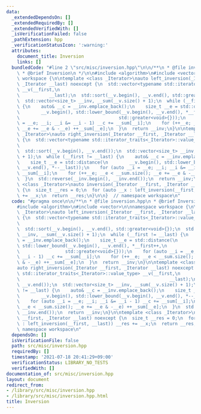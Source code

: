 ```yaml
---
data:
  _extendedDependsOn: []
  _extendedRequiredBy: []
  _extendedVerifiedWith: []
  _isVerificationFailed: false
  _pathExtension: hpp
  _verificationStatusIcon: ':warning:'
  attributes:
    document_title: Inversion
    links: []
  bundledCode: "#line 2 \"src/misc/inversion.hpp\"\n\n/**\n * @file inversion.hpp\n\
    \ * @brief Inversion\n */\n\n#include <algorithm>\n#include <vector>\n\nnamespace\
    \ workspace {\n\ntemplate <class _Iterator>\nauto left_inversion(_Iterator __first,\
    \ _Iterator __last) noexcept {\n  std::vector<typename std::iterator_traits<_Iterator>::value_type>\
    \ __v(__first,\n                                                             \
    \           __last);\n  std::sort(__v.begin(), __v.end(), std::greater<void>{});\n\
    \  std::vector<size_t> __inv, __sum(__v.size() + 1);\n  while (__first != __last)\
    \ {\n    auto& __c = __inv.emplace_back();\n    size_t __e = std::distance(\n\
    \        __v.begin(), std::lower_bound(__v.begin(), __v.end(), *__first++,\n \
    \                                     std::greater<void>{}));\n    for (auto __i\
    \ = __e; __i; __i &= __i - 1) __c += __sum[__i];\n    for (++__e; __e < __sum.size();\
    \ __e += __e & -__e) ++__sum[__e];\n  }\n  return __inv;\n}\n\ntemplate <class\
    \ _Iterator>\nauto right_inversion(_Iterator __first, _Iterator __last) noexcept\
    \ {\n  std::vector<typename std::iterator_traits<_Iterator>::value_type> __v(__first,\n\
    \                                                                        __last);\n\
    \  std::sort(__v.begin(), __v.end());\n  std::vector<size_t> __inv, __sum(__v.size()\
    \ + 1);\n  while (__first != __last) {\n    auto& __c = __inv.emplace_back();\n\
    \    size_t __e = std::distance(\n        __v.begin(), std::lower_bound(__v.begin(),\
    \ __v.end(), *--__last));\n    for (auto __i = __e; __i; __i &= __i - 1) __c +=\
    \ __sum[__i];\n    for (++__e; __e < __sum.size(); __e += __e & -__e) ++__sum[__e];\n\
    \  }\n  std::reverse(__inv.begin(), __inv.end());\n  return __inv;\n}\n\ntemplate\
    \ <class _Iterator>\nauto inversion(_Iterator __first, _Iterator __last) noexcept\
    \ {\n  size_t __res = 0;\n  for (auto __x : left_inversion(__first, __last)) __res\
    \ += __x;\n  return __res;\n}\n\n}  // namespace workspace\n"
  code: "#pragma once\n\n/**\n * @file inversion.hpp\n * @brief Inversion\n */\n\n\
    #include <algorithm>\n#include <vector>\n\nnamespace workspace {\n\ntemplate <class\
    \ _Iterator>\nauto left_inversion(_Iterator __first, _Iterator __last) noexcept\
    \ {\n  std::vector<typename std::iterator_traits<_Iterator>::value_type> __v(__first,\n\
    \                                                                        __last);\n\
    \  std::sort(__v.begin(), __v.end(), std::greater<void>{});\n  std::vector<size_t>\
    \ __inv, __sum(__v.size() + 1);\n  while (__first != __last) {\n    auto& __c\
    \ = __inv.emplace_back();\n    size_t __e = std::distance(\n        __v.begin(),\
    \ std::lower_bound(__v.begin(), __v.end(), *__first++,\n                     \
    \                 std::greater<void>{}));\n    for (auto __i = __e; __i; __i &=\
    \ __i - 1) __c += __sum[__i];\n    for (++__e; __e < __sum.size(); __e += __e\
    \ & -__e) ++__sum[__e];\n  }\n  return __inv;\n}\n\ntemplate <class _Iterator>\n\
    auto right_inversion(_Iterator __first, _Iterator __last) noexcept {\n  std::vector<typename\
    \ std::iterator_traits<_Iterator>::value_type> __v(__first,\n                \
    \                                                        __last);\n  std::sort(__v.begin(),\
    \ __v.end());\n  std::vector<size_t> __inv, __sum(__v.size() + 1);\n  while (__first\
    \ != __last) {\n    auto& __c = __inv.emplace_back();\n    size_t __e = std::distance(\n\
    \        __v.begin(), std::lower_bound(__v.begin(), __v.end(), *--__last));\n\
    \    for (auto __i = __e; __i; __i &= __i - 1) __c += __sum[__i];\n    for (++__e;\
    \ __e < __sum.size(); __e += __e & -__e) ++__sum[__e];\n  }\n  std::reverse(__inv.begin(),\
    \ __inv.end());\n  return __inv;\n}\n\ntemplate <class _Iterator>\nauto inversion(_Iterator\
    \ __first, _Iterator __last) noexcept {\n  size_t __res = 0;\n  for (auto __x\
    \ : left_inversion(__first, __last)) __res += __x;\n  return __res;\n}\n\n}  //\
    \ namespace workspace\n"
  dependsOn: []
  isVerificationFile: false
  path: src/misc/inversion.hpp
  requiredBy: []
  timestamp: '2021-07-18 20:41:29+09:00'
  verificationStatus: LIBRARY_NO_TESTS
  verifiedWith: []
documentation_of: src/misc/inversion.hpp
layout: document
redirect_from:
- /library/src/misc/inversion.hpp
- /library/src/misc/inversion.hpp.html
title: Inversion
---
```

